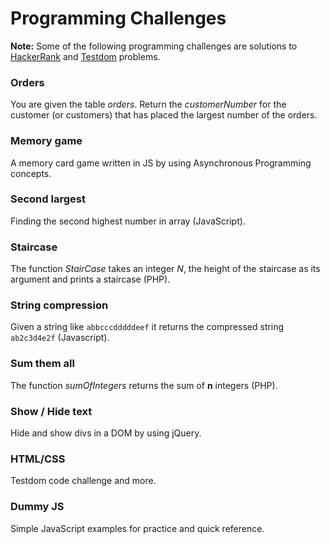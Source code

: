 # Programming Challenges

**Note:** Some of the following programming challenges are solutions to [HackerRank](https://www.hackerrank.com) and [Testdom](https://www.testdome.com/) problems.

### Orders

You are given the table *orders*. Return the *customerNumber* for the customer (or customers) that has placed the largest number of the orders.

### Memory game

A memory card game written in JS by using Asynchronous Programming concepts.

### Second largest

Finding the second highest number in array (JavaScript).


### Staircase

The function *StairCase* takes an integer *N*, the height of the staircase as its argument and prints a staircase (PHP).


### String compression 

 Given a string like `abbcccdddddeef` it returns the compressed string `ab2c3d4e2f` (Javascript).
 
 
### Sum them all

The function *sumOfIntegers* returns the sum of **n** integers (PHP).


### Show / Hide text

Hide and show divs in a DOM by using jQuery.


### HTML/CSS

Testdom code challenge and more.


### Dummy JS

Simple JavaScript examples for practice and quick reference.

